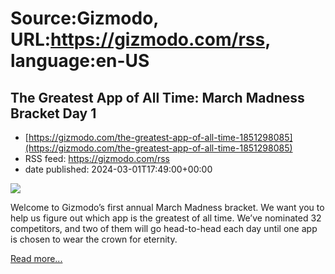 # Source:Gizmodo, URL:https://gizmodo.com/rss, language:en-US

## The Greatest App of All Time: March Madness Bracket Day 1
 - [https://gizmodo.com/the-greatest-app-of-all-time-1851298085](https://gizmodo.com/the-greatest-app-of-all-time-1851298085)
 - RSS feed: https://gizmodo.com/rss
 - date published: 2024-03-01T17:49:00+00:00

<img class="type:primaryImage" src="https://i.kinja-img.com/image/upload/c_fit,q_80,w_636/2f16ac4f7ab05daece7b3b8d5170371c.jpg" /><p>Welcome to Gizmodo’s first annual March Madness bracket. We want you to help us figure out which app is the greatest of all time. We’ve nominated 32 competitors, and two of them will go head-to-head each day until one app is chosen to wear the crown for eternity.<br /></p><p><a href="https://gizmodo.com/the-greatest-app-of-all-time-1851298085">Read more...</a></p>

